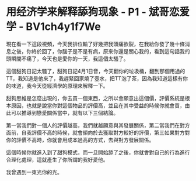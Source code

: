 # 用经济学来解释舔狗现象 - P1 - 斌哥恋爱学 - BV1ch4y1f7We

現在看一下這段視頻，今天我排位輸了好幾把我頭痛欲裂，在我給你發了幾十條消息之後，你終於回了，你腦子是不是有病，原來你還是關心我的，看到這句話我的頭瞬間不痛了，今天也是愛你的一天，我這個太騷了。

這個甜狗日記太騷了，甜狗日記4月1日音，今天翻你的垃圾桶，翻到那個用過的TT，我知道是他來了，我趕緊回家燒了壺水，把TT泡了茶，因為我知道這樣有你的味道，我今天從經濟學的原理來解釋一下。

甜狗思維是怎麼出現的，你去買一個東西，之所以會願意出這個價，評價系統是根本原因，也就是說當你對這個物品的評價高，並且在其中受益的時候你就會買，由此可以推導到戀愛關係當中，就有以下三個結論。

第一當我們對一個人的評價越高，我們就越願意與其發展關係，第二當我們在對方面前，自我評價不高的時候，就會傾向於去獲取對方較好的評價，第三如果對方對你的評價不高時，你就會用成本過高的方式，去與對方發展關係。

這個時候你就進入到了甜狗模式，而一旦開始舔了之後，你就會對自己的行為進行合理化處理，這就產生了你所謂的我好愛他。

我曾遇到一束光你的光。